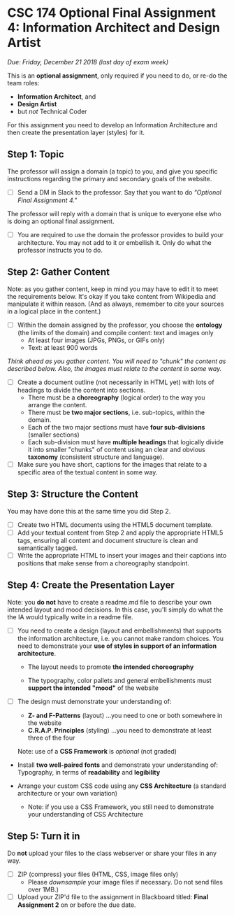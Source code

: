 # CSC 174  Optional Final Assignment 4: Information Architect and Design Artist

*Due: Friday, December 21 2018 (last day of exam week)*

This is an **optional assignment**, only required if you need to do, or re-do the team roles:

- **Information Architect**, and 
- **Design Artist**
- but *not* Technical Coder

For this assignment you need to develop an Information Architecture and then create the presentation layer (styles) for it.

## Step 1: Topic

The professor will assign a domain (a topic) to you, and give you specific instructions regarding the primary and secondary goals of the website.

- [ ] Send a DM in Slack to the professor.  Say that you want to do *"Optional Final Assignment 4."*

The professor will reply with a domain that is unique to everyone else who is doing an optional final assignment.  

- [ ] You are required to use the domain the professor provides to build your architecture.  You may not add to it or embellish it.  Only do what the professor instructs you to do.

##  Step 2: Gather Content

Note: as you gather content, keep in mind you may have to edit it to meet the requirements below.  It's okay if you take content from Wikipedia and manipulate it within reason.  (And as always, remember to cite your sources in a logical place in the content.)

- [ ] Within the domain assigned by the professor, you choose the **ontology** (the limits of the domain) and compile content: text and images only
    - At least four images (JPGs, PNGs, or GIFs only)
    - Text: at least 900 words

*Think ahead as you gather content.  You will need to "chunk" the content as described below.  Also, the images must relate to the content in some way.*

- [ ] Create a document outline (not necessarily in HTML yet) with lots of headings to divide the content into sections.
    - There must be a **choreography** (logical order) to the way you arrange the content.  
    - There must be **two major sections**, i.e. sub-topics, within the domain.
    - Each of the two major sections must have **four sub-divisions** (smaller sections)
    - Each sub-division must have **multiple headings** that logically divide it into smaller "chunks" of content using an clear and obvious **taxonomy** (consistent structure and language).
- [ ] Make sure you have short, captions for the images that relate to a specific area of the textual content in some way.

## Step 3: Structure the Content

You may have done this at the same time you did Step 2.

- [ ] Create two HTML documents using the HTML5 document template.
- [ ] Add your textual content from Step 2 and apply the appropriate HTML5 tags, ensuring all content and document structure is clean and semantically tagged.
- [ ] Write the appropriate HTML to insert your images and their captions into positions that make sense from a choreography standpoint.

## Step 4: Create the Presentation Layer

Note: you **do not** have to create a readme.md file to describe your own intended layout and mood decisions.  In this case, you'll simply do what the the IA would typically write in a readme file.

- [ ] You need to create a design (layout and embellishments) that supports the information architecture, i.e. you cannot make random choices.  You need to demonstrate your **use of styles in support of an information architecture**.

    - The layout needs to promote **the intended choreography**

    - The typography, color pallets and general embellishments must **support the intended "mood"** of the website

- [ ] The design must demonstrate your understanding of:

  - **Z- and F-Patterns** (layout) ...you need to one or both somewhere in the website
  - **C.R.A.P. Principles** (styling) ...you need to demonstrate at least three of the four

  Note: use of a **CSS Framework** is *optional* (not graded)

- Install **two well-paired fonts** and demonstrate your understanding of: Typography, in terms of **readability** and **legibility**

- Arrange your custom CSS code using any **CSS Architecture** (a standard architecture or your own variation)

  - Note: if you use a CSS Framework, you still need to demonstrate your understanding of CSS Architecture


## Step 5: Turn it in

Do **not** upload your files to the class webserver or share your files in any way.  

- [ ] ZIP (compress) your files (HTML, CSS, image files only)
  - Please *downsample* your image files if necessary.  Do not send files over 1MB.)
- [ ] Upload your ZIP'd file to the assignment in Blackboard titled: **Final Assignment 2** on or before the due date.
